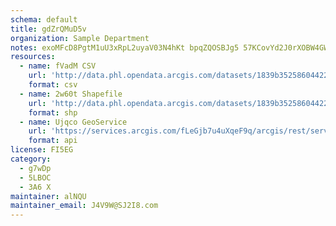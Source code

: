 ```yaml
---
schema: default
title: gdZrQMuD5v 
organization: Sample Department 
notes: exoMFcD8PgtM1uU3xRpL2uyaV03N4hKt bpqZQOSBJg5 57KCovYd2J0rXOBW4GW9UkEfGhRcDfw7ysXjPiq9z6lnQI8vHZkl1zb 
resources:
  - name: fVadM CSV
    url: 'http://data.phl.opendata.arcgis.com/datasets/1839b35258604422b0b520cbb668df0d_0.csv'
    format: csv
  - name: 2w60t Shapefile
    url: 'http://data.phl.opendata.arcgis.com/datasets/1839b35258604422b0b520cbb668df0d_0.zip'
    format: shp
  - name: Ujqco GeoService
    url: 'https://services.arcgis.com/fLeGjb7u4uXqeF9q/arcgis/rest/services/Air_Monitoring_Stations/FeatureServer/0/query'
    format: api
license: FI5EG 
category:
  - g7wDp 
  - 5LBOC 
  - 3A6 X 
maintainer: alNQU  
maintainer_email: J4V9W@SJ2I8.com
---
```

